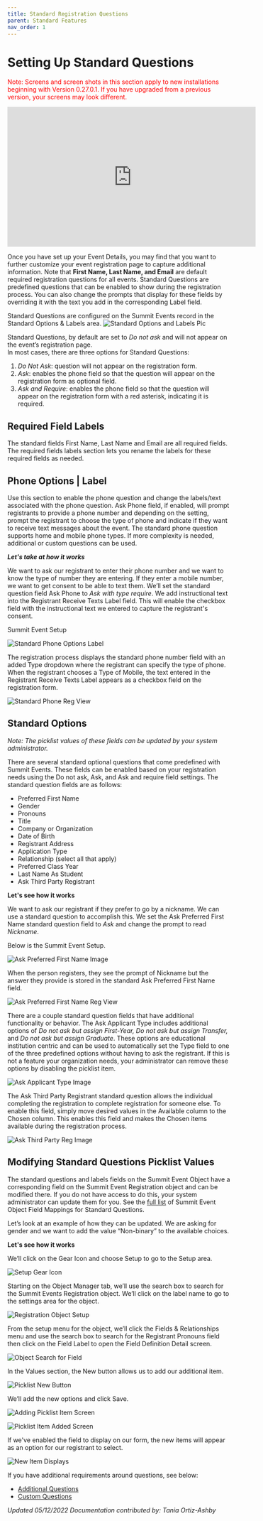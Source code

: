 ```yaml
---
title: Standard Registration Questions
parent: Standard Features
nav_order: 1
---
```


# Setting Up Standard Questions
<font color="red">Note:  Screens and screen shots in this section apply to new installations beginning with Version 0.27.0.1.  If you have upgraded from a previous version, your screens may look different.</font>

<iframe width="560" height="315" src="https://www.youtube.com/embed/IysJ8RT3U0I" title="YouTube video player" frameborder="0" allow="accelerometer; autoplay; clipboard-write; encrypted-media; gyroscope; picture-in-picture" allowfullscreen></iframe>

Once you have set up your Event Details, you may find that you want to further customize your event registration page to capture additional information. Note that **First Name, Last Name, and Email** are default required registration questions for all events. Standard Questions are predefined questions that can be enabled to show during the registration process.  You can also change the prompts that display for these fields by overriding it with the text you add in the corresponding Label field.  

Standard Questions are configured on the Summit Events record in the Standard Options & Labels area.
![Standard Options and Labels Pic](https://sfdo-community-sprints.github.io/summit-events-app-documentation/docs/standard-features/images/StandardQs-StandardOpsTab.PNG)

Standard Questions, by default are set to _Do not ask_ and will not appear on the event’s registration page.  
In most cases, there are three options for Standard Questions:
1. _Do Not Ask_: question will not appear on the registration form.
2. _Ask_: enables the phone field so that the question will appear on the registration form as optional field.
3. _Ask and Require_: enables the phone field so that the question will appear on the registration form with a red asterisk, indicating it is required.


## Required Field Labels
The standard fields First Name, Last Name and Email  are all required fields.  The required fields labels section lets you rename the labels for these required fields as needed.  

## Phone Options | Label
Use this section to enable the phone question and change the labels/text associated with the phone question.  Ask Phone field, if enabled, will prompt registrants to provide a phone number and depending on the setting, prompt the registrant to choose the type of phone and indicate if they want to receive text messages about the event.    The standard phone question supports home and mobile phone types.  If more complexity is needed, additional or custom questions can be used.

***Let's take at how it works*** 

We want to ask our registrant to enter their phone number and we want to know the type of number they are entering.  If they enter a mobile number, we want to get consent to be able to text them.  We’ll set the standard question field Ask Phone to _Ask with type require_.  We add instructional text into the Registrant Receive Texts Label field.  This will enable the checkbox field with the instructional text we entered to capture the registrant's consent.

Summit Event Setup

![Standard Phone Options Label](https://sfdo-community-sprints.github.io/summit-events-app-documentation/docs/standard-features/images/StandardQs-PhoneOptionsLabels-S1.PNG)


The registration process displays the standard phone number field with an added Type dropdown where the registrant can specify the type of phone.  When the registrant chooses a Type of Mobile, the text entered in the Registrant Receive Texts Label appears as a checkbox field on the registration form.

![Standard Phone Reg View](https://sfdo-community-sprints.github.io/summit-events-app-documentation/docs/standard-features/images/StandardQs-PhoneOptionsLabels-S2.PNG)

## Standard Options
_Note: The picklist values of these fields can be updated by your system administrator._

There are several standard optional questions that come predefined with Summit Events.  These fields can be enabled based on your registration needs using the Do not ask, Ask, and Ask and require field settings.  The standard question fields are as follows:

* Preferred First Name
* Gender
* Pronouns
* Title
* Company or Organization
* Date of Birth
* Registrant Address
* Application Type
* Relationship (select all that apply)
* Preferred Class Year
* Last Name As Student
* Ask Third Party Registrant

**Let's see how it works**  

We want to ask our registrant if they prefer to go by a nickname.  We can use a standard question to accomplish this.  We set the Ask Preferred First Name standard question field to _Ask_ and change the prompt to read _Nickname_.

Below is the Summit Event Setup.

![Ask Preferred First Name Image](https://sfdo-community-sprints.github.io/summit-events-app-documentation/docs/standard-features/images/StandardQs1.png)

When the person registers, they see the prompt of Nickname but the answer they provide is stored in the standard Ask Preferred First Name field.

![Ask Preferred First Name Reg View](https://sfdo-community-sprints.github.io/summit-events-app-documentation/docs/standard-features/images/StandardQs2.png)

There are a couple standard question fields that have additional functionality or behavior.  The Ask Applicant Type includes additional options of _Do not ask but assign First-Year, Do not ask but assign Transfer,_ and _Do not ask but assign Graduate_.  These options are educational institution centric and can be used to automatically set the Type field to one of the three predefined options without having to ask the registrant. If this is not a feature your organization needs, your administrator can remove these options by disabling the picklist item.

![Ask Applicant Type Image](https://sfdo-community-sprints.github.io/summit-events-app-documentation/docs/standard-features/images/StandardQs-AskType.png)

The Ask Third Party Registrant standard question allows the individual completing the registration to complete registration for someone else.   To enable this field, simply move desired values in the Available column to the Chosen column.  This enables this field and makes the Chosen items available during the registration process.

![Ask Third Party Reg Image](https://sfdo-community-sprints.github.io/summit-events-app-documentation/docs/standard-features/images/StandardQs-ThirdPartyReg.png)

## Modifying Standard Questions Picklist Values
The standard questions and labels fields on the Summit Event Object have a corresponding field on the Summit Event Registration object and can be modified there.  If you do not have access to do this, your system administrator can update them for you. See the [full list](https://sfdo-community-sprints.github.io/summit-events-app-documentation/docs/object-field-resources/summit-event-obj/field-mappings/#summit-events-object-to-the-event-registration-object-mappings) of Summit Event Object Field Mappings for Standard Questions.

Let’s look at an example of how they can be updated.  We are asking for gender and we want to add the value “Non-binary” to the available choices.

**Let's see how it works**

We’ll click on the Gear Icon and choose Setup to go to the Setup area.

![Setup Gear Icon](https://sfdo-community-sprints.github.io/summit-events-app-documentation/docs/standard-features/images/StandardQs-SetupGearIcon.png)

Starting on the Object Manager tab, we’ll use the search box to search for the Summit Events Registration object.  We’ll click on the label name to go to the settings area for the object.

![Registration Object Setup](https://sfdo-community-sprints.github.io/summit-events-app-documentation/docs/standard-features/images/StandardQs-RegObject.png)

From the setup menu for the object, we’ll click the Fields & Relationships menu and use the search box to search for the Registrant Pronouns field then click on the Field Label to open the Field Definition Detail screen.

![Object Search for Field](https://sfdo-community-sprints.github.io/summit-events-app-documentation/docs/standard-features/images/StandardQs-FieldSearch.png)

In the Values section, the New button allows us to add our additional item.

![Picklist New Button](https://sfdo-community-sprints.github.io/summit-events-app-documentation/docs/standard-features/images/StandardQs-PickListNewbutton.png)

We’ll add the new options and click Save.  

![Adding Picklist Item Screen](https://sfdo-community-sprints.github.io/summit-events-app-documentation/docs/standard-features/images/StandardQs-PickListAddItem.png)

![Picklist Item Added Screen](https://sfdo-community-sprints.github.io/summit-events-app-documentation/docs/standard-features/images/StandardQs-PickListItemAdded.png)


If we've enabled the field to display on our form, the new items will appear as an option for our registrant to select.

![New Item Displays](https://sfdo-community-sprints.github.io/summit-events-app-documentation/docs/standard-features/images/StandardQs-GenderDisplays.png)


If you have additional requirements around questions, see below:
- [Additional Questions](https://sfdo-community-sprints.github.io/summit-events-app-documentation/docs/standard-features/additional-reg-questions/)
- [Custom Questions](https://sfdo-community-sprints.github.io/summit-events-app-documentation/docs/advanced-features/custom-questions/)


_Updated 05/12/2022_
_Documentation contributed by: Tania Ortiz-Ashby_





